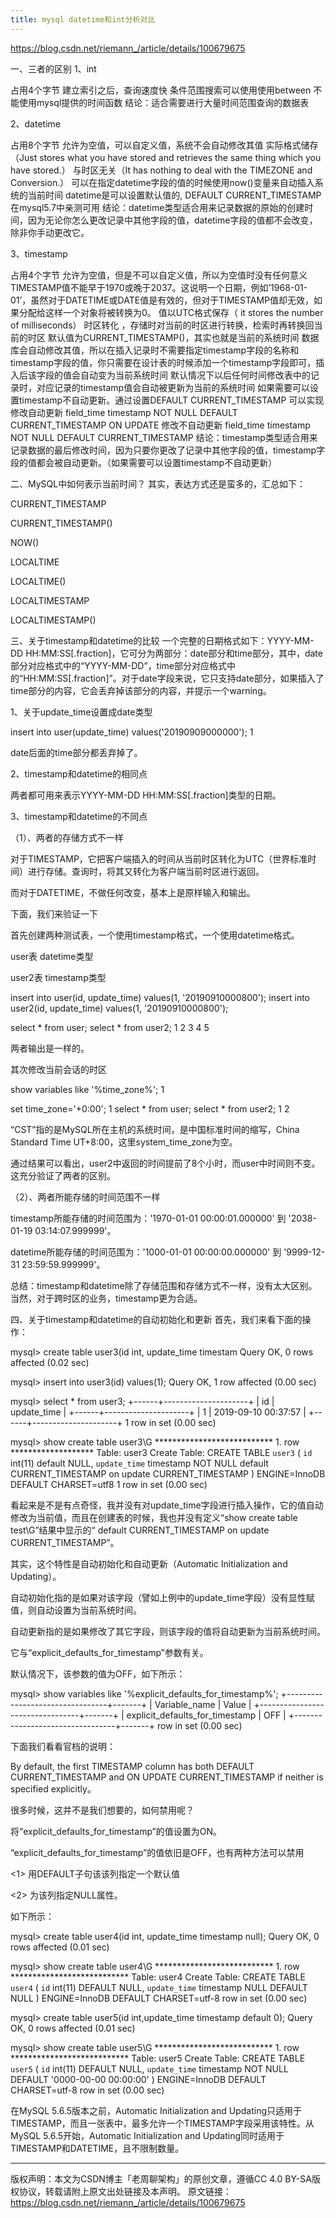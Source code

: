 ```yaml
---
title: mysql datetime和int分析对比
---
```


https://blog.csdn.net/riemann_/article/details/100679675



一、三者的区别
1、int

占用4个字节
建立索引之后，查询速度快
条件范围搜索可以使用使用between
不能使用mysql提供的时间函数
结论：适合需要进行大量时间范围查询的数据表

2、datetime

占用8个字节
允许为空值，可以自定义值，系统不会自动修改其值
实际格式储存（Just stores what you have stored and retrieves the same thing which you have stored.）
与时区无关（It has nothing to deal with the TIMEZONE and Conversion.）
可以在指定datetime字段的值的时候使用now()变量来自动插入系统的当前时间
datetime是可以设置默认值的, DEFAULT CURRENT_TIMESTAMP在mysql5.7中亲测可用
结论：datetime类型适合用来记录数据的原始的创建时间，因为无论你怎么更改记录中其他字段的值，datetime字段的值都不会改变，除非你手动更改它。

3、timestamp

占用4个字节
允许为空值，但是不可以自定义值，所以为空值时没有任何意义
TIMESTAMP值不能早于1970或晚于2037。这说明一个日期，例如’1968-01-01’，虽然对于DATETIME或DATE值是有效的，但对于TIMESTAMP值却无效，如果分配给这样一个对象将被转换为0。
值以UTC格式保存（ it stores the number of milliseconds）
时区转化 ，存储时对当前的时区进行转换，检索时再转换回当前的时区
默认值为CURRENT_TIMESTAMP()，其实也就是当前的系统时间
数据库会自动修改其值，所以在插入记录时不需要指定timestamp字段的名称和timestamp字段的值，你只需要在设计表的时候添加一个timestamp字段即可，插入后该字段的值会自动变为当前系统时间
默认情况下以后任何时间修改表中的记录时，对应记录的timestamp值会自动被更新为当前的系统时间
如果需要可以设置timestamp不自动更新。通过设置DEFAULT CURRENT_TIMESTAMP 可以实现
修改自动更新
field_time timestamp NOT NULL DEFAULT CURRENT_TIMESTAMP ON UPDATE
修改不自动更新
field_time timestamp NOT NULL DEFAULT CURRENT_TIMESTAMP
结论：timestamp类型适合用来记录数据的最后修改时间，因为只要你更改了记录中其他字段的值，timestamp字段的值都会被自动更新。（如果需要可以设置timestamp不自动更新）

二、MySQL中如何表示当前时间？
其实，表达方式还是蛮多的，汇总如下：

CURRENT_TIMESTAMP

CURRENT_TIMESTAMP()

NOW()

LOCALTIME

LOCALTIME()

LOCALTIMESTAMP

LOCALTIMESTAMP()

三、关于timestamp和datetime的比较
一个完整的日期格式如下：YYYY-MM-DD HH:MM:SS[.fraction]，它可分为两部分：date部分和time部分，其中，date部分对应格式中的“YYYY-MM-DD”，time部分对应格式中的“HH:MM:SS[.fraction]”。对于date字段来说，它只支持date部分，如果插入了time部分的内容，它会丢弃掉该部分的内容，并提示一个warning。

1、关于update_time设置成date类型


insert into user(update_time) values('20190909000000');
1




date后面的time部分都丢弃掉了。

2、timestamp和datetime的相同点

两者都可用来表示YYYY-MM-DD HH:MM:SS[.fraction]类型的日期。

3、timestamp和datetime的不同点

（1）、两者的存储方式不一样

对于TIMESTAMP，它把客户端插入的时间从当前时区转化为UTC（世界标准时间）进行存储。查询时，将其又转化为客户端当前时区进行返回。

而对于DATETIME，不做任何改变，基本上是原样输入和输出。

下面，我们来验证一下

首先创建两种测试表，一个使用timestamp格式，一个使用datetime格式。

user表 datetime类型

user2表 timestamp类型


insert into user(id, update_time) values(1, '20190910000800');
insert into user2(id, update_time) values(1, '20190910000800');

select * from user;
select * from user2;
1
2
3
4
5


两者输出是一样的。

其次修改当前会话的时区

show variables like '%time_zone%'; 
1


  set time_zone='+0:00';
1
select * from user;
select * from user2;
1
2



“CST”指的是MySQL所在主机的系统时间，是中国标准时间的缩写，China Standard Time UT+8:00，这里system_time_zone为空。

通过结果可以看出，user2中返回的时间提前了8个小时，而user中时间则不变。这充分验证了两者的区别。

（2）、两者所能存储的时间范围不一样

timestamp所能存储的时间范围为：'1970-01-01 00:00:01.000000' 到 '2038-01-19 03:14:07.999999'。

datetime所能存储的时间范围为：'1000-01-01 00:00:00.000000' 到 '9999-12-31 23:59:59.999999'。

总结：timestamp和datetime除了存储范围和存储方式不一样，没有太大区别。当然，对于跨时区的业务，timestamp更为合适。

四、关于timestamp和datetime的自动初始化和更新
首先，我们来看下面的操作：

mysql> create table user3(id int, update_time timestam
Query OK, 0 rows affected (0.02 sec)

mysql> insert into user3(id) values(1);
Query OK, 1 row affected (0.00 sec)

mysql> select * from user3;
+------+---------------------+
| id   | update_time         |
+------+---------------------+
|    1 | 2019-09-10 00:37:57 |
+------+---------------------+
1 row in set (0.00 sec)

mysql> show create table user3\G
*************************** 1. row *******************
       Table: user3
Create Table: CREATE TABLE `user3` (
  `id` int(11) default NULL,
  `update_time` timestamp NOT NULL default CURRENT_TIMESTAMP on update CURRENT_TIMESTAMP
) ENGINE=InnoDB DEFAULT CHARSET=utf8
1 row in set (0.00 sec)

看起来是不是有点奇怪，我并没有对update_time字段进行插入操作，它的值自动修改为当前值，而且在创建表的时候，我也并没有定义“show create table test\G”结果中显示的“ default CURRENT_TIMESTAMP on update CURRENT_TIMESTAMP”。

其实，这个特性是自动初始化和自动更新（Automatic Initialization and Updating）。

自动初始化指的是如果对该字段（譬如上例中的update_time字段）没有显性赋值，则自动设置为当前系统时间。

自动更新指的是如果修改了其它字段，则该字段的值将自动更新为当前系统时间。

它与“explicit_defaults_for_timestamp”参数有关。

默认情况下，该参数的值为OFF，如下所示：

mysql> show variables like '%explicit_defaults_for_timestamp%';
+---------------------------------+-------+
| Variable_name                   | Value |
+---------------------------------+-------+
| explicit_defaults_for_timestamp | OFF   |
+---------------------------------+-------+
row in set (0.00 sec)

下面我们看看官档的说明：

By default, the first TIMESTAMP column has both DEFAULT CURRENT_TIMESTAMP and ON UPDATE CURRENT_TIMESTAMP if neither is specified explicitly。

很多时候，这并不是我们想要的，如何禁用呢？

将“explicit_defaults_for_timestamp”的值设置为ON。

“explicit_defaults_for_timestamp”的值依旧是OFF，也有两种方法可以禁用

<1> 用DEFAULT子句该该列指定一个默认值

<2> 为该列指定NULL属性。

如下所示：

mysql> create table user4(id int, update_time timestamp null);
Query OK, 0 rows affected (0.01 sec)

mysql> show create table user4\G
*************************** 1. row ***************************
       Table: user4
Create Table: CREATE TABLE `user4` (
  `id` int(11) DEFAULT NULL,
  `update_time` timestamp NULL DEFAULT NULL
) ENGINE=InnoDB DEFAULT CHARSET=utf-8
row in set (0.00 sec)

mysql> create table user5(id int,update_time timestamp default 0);
Query OK, 0 rows affected (0.01 sec)

mysql> show create table user5\G
*************************** 1. row ***************************
       Table: user5
Create Table: CREATE TABLE `user5` (
  `id` int(11) DEFAULT NULL,
  `update_time` timestamp NOT NULL DEFAULT '0000-00-00 00:00:00'
) ENGINE=InnoDB DEFAULT CHARSET=utf-8
row in set (0.00 sec)

在MySQL 5.6.5版本之前，Automatic Initialization and Updating只适用于TIMESTAMP，而且一张表中，最多允许一个TIMESTAMP字段采用该特性。从MySQL 5.6.5开始，Automatic Initialization and Updating同时适用于TIMESTAMP和DATETIME，且不限制数量。

------------------------------------------------
版权声明：本文为CSDN博主「老周聊架构」的原创文章，遵循CC 4.0 BY-SA版权协议，转载请附上原文出处链接及本声明。
原文链接：https://blog.csdn.net/riemann_/article/details/100679675